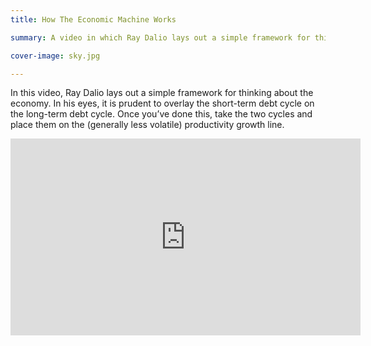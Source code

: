 ```yaml
---
title: How The Economic Machine Works

summary: A video in which Ray Dalio lays out a simple framework for thinking about the economy.

cover-image: sky.jpg

---
```

In this video, Ray Dalio lays out a simple framework for thinking about the economy. In his eyes, it is prudent to overlay the short-term debt cycle on the long-term debt cycle. Once you’ve done this, take the two cycles and place them on the (generally less volatile) productivity growth line.

<iframe width="560" height="315" src="https://www.youtube.com/embed/PHe0bXAIuk0?rel=0&amp;showinfo=0" frameborder="0" allowfullscreen></iframe>